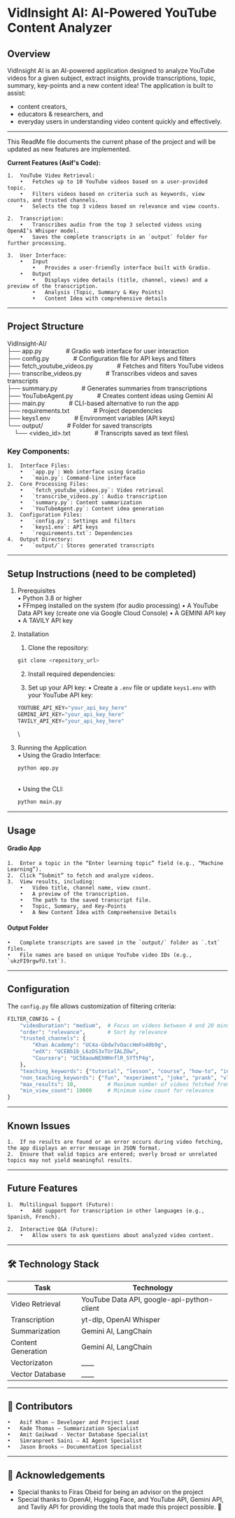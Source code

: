 # VidInsight AI: AI-Powered YouTube Content Analyzer

## Overview
VidInsight AI is an AI-powered application designed to analyze YouTube videos for a given subject, extract insights, provide transcriptions, topic, summary, key-points and a new content idea! 
The application is built to assist:
- content creators,
- educators & researchers, and
- everyday users in understanding video content quickly and effectively.

---
This ReadMe file documents the current phase of the project and will be updated as new features are implemented.

**Current Features (Asif's Code):**

	1.	YouTube Video Retrieval:
    	•	Fetches up to 10 YouTube videos based on a user-provided topic.
    	•	Filters videos based on criteria such as keywords, view counts, and trusted channels.
    	•	Selects the top 3 videos based on relevance and view counts.
    
	2.	Transcription:
    	•	Transcribes audio from the top 3 selected videos using OpenAI’s Whisper model.
    	•	Saves the complete transcripts in an `output` folder for further processing.
    
	3.	User Interface:
    	•	Input
        	•	Provides a user-friendly interface built with Gradio.
    	•	Output
        	•	Displays video details (title, channel, views) and a preview of the transcription.
        	•	Analysis (Topic, Summary & Key Points)
        	•	Content Idea with comprehensive details
---

## Project Structure

VidInsight-AI/\
├── app.py                    &nbsp;&nbsp;&nbsp;&nbsp;&nbsp;&nbsp;&nbsp;&nbsp;&nbsp;&nbsp;&nbsp;&nbsp; # Gradio web interface for user interaction\
├── config.py                 &nbsp;&nbsp;&nbsp;&nbsp;&nbsp;&nbsp;&nbsp;&nbsp;&nbsp;&nbsp;&nbsp;&nbsp; # Configuration file for API keys and filters\
├── fetch_youtube_videos.py   &nbsp;&nbsp;&nbsp;&nbsp;&nbsp;&nbsp;&nbsp;&nbsp;&nbsp;&nbsp;&nbsp;&nbsp; # Fetches and filters YouTube videos\
├── transcribe_videos.py      &nbsp;&nbsp;&nbsp;&nbsp;&nbsp;&nbsp;&nbsp;&nbsp;&nbsp;&nbsp;&nbsp;&nbsp; # Transcribes videos and saves transcripts\
├── summary.py                &nbsp;&nbsp;&nbsp;&nbsp;&nbsp;&nbsp;&nbsp;&nbsp;&nbsp;&nbsp;&nbsp;&nbsp; # Generates summaries from transcriptions\
├── YouTubeAgent.py           &nbsp;&nbsp;&nbsp;&nbsp;&nbsp;&nbsp;&nbsp;&nbsp;&nbsp;&nbsp;&nbsp;&nbsp; # Creates content ideas using Gemini AI\
├── main.py                   &nbsp;&nbsp;&nbsp;&nbsp;&nbsp;&nbsp;&nbsp;&nbsp;&nbsp;&nbsp;&nbsp;&nbsp; # CLI-based alternative to run the app\
├── requirements.txt          &nbsp;&nbsp;&nbsp;&nbsp;&nbsp;&nbsp;&nbsp;&nbsp;&nbsp;&nbsp;&nbsp;&nbsp; # Project dependencies\
├── keys1.env                 &nbsp;&nbsp;&nbsp;&nbsp;&nbsp;&nbsp;&nbsp;&nbsp;&nbsp;&nbsp;&nbsp;&nbsp; # Environment variables (API keys)\
└── output/                   &nbsp;&nbsp;&nbsp;&nbsp;&nbsp;&nbsp;&nbsp;&nbsp;&nbsp;&nbsp;&nbsp;&nbsp; # Folder for saved transcripts\
&nbsp;&nbsp;&nbsp; └── <video_id>.txt     &nbsp;&nbsp;&nbsp;&nbsp;&nbsp;&nbsp;&nbsp;&nbsp;&nbsp;&nbsp;&nbsp;&nbsp; # Transcripts saved as text files\

### Key Components:
	1.	Interface Files:
    	•	`app.py`: Web interface using Gradio
    	•	`main.py`: Command-line interface
	2.	Core Processing Files:
    	•	`fetch_youtube_videos.py`: Video retrieval
    	•	`transcribe_videos.py`: Audio transcription
    	•	`summary.py`: Content summarization
    	•	`YouTubeAgent.py`: Content idea generation
	3.	Configuration Files:
    	•	`config.py`: Settings and filters
    	•	`keys1.env`: API keys
    	•	`requirements.txt`: Dependencies
	4.	Output Directory:
    	•	`output/`: Stores generated transcripts

---

## Setup Instructions (need to be completed)

1. Prerequisites\
	•	Python 3.8 or higher\
	•	FFmpeg installed on the system (for audio processing)
	•	A YouTube Data API key (create one via Google Cloud Console)
	•	A GEMINI API key 
	•	A TAVILY API key 

3. Installation
	1.	Clone the repository:
      ```python
      git clone <repository_url>
      ```
   	2.	Install required dependencies:

   	3.	Set up your API key:
	•	Create a `.env` file or update `keys1.env` with your YouTube API key:
    ```python
    YOUTUBE_API_KEY="your_api_key_here"
    GEMINI_API_KEY="your_api_key_here"
    TAVILY_API_KEY="your_api_key_here"
    ```
   \
    
4. Running the Application\
	•	Using the Gradio Interface:
    ```python
    python app.py
    ```
    \
   •	Using the CLI:
    ```python
    python main.py
    ```
---

## Usage

#### Gradio App
	1.	Enter a topic in the “Enter learning topic” field (e.g., “Machine Learning”).
	2.	Click “Submit” to fetch and analyze videos.
	3.	View results, including:
    	•	Video title, channel name, view count.
    	•	A preview of the transcription.
    	•	The path to the saved transcript file.
    	•	Topic, Summary, and Key-Points
    	•	A New Content Idea with Compreehensive Details    
#### Output Folder
	•	Complete transcripts are saved in the `output/` folder as `.txt` files.
	•	File names are based on unique YouTube video IDs (e.g., `ukzFI9rgwfU.txt`).

---

## Configuration

The `config.py` file allows customization of filtering criteria:
```python
FILTER_CONFIG = {
    "videoDuration": "medium",  # Focus on videos between 4 and 20 minutes
    "order": "relevance",       # Sort by relevance
    "trusted_channels": {
        "Khan Academy": "UC4a-Gbdw7vOaccHmFo40b9g",
        "edX": "UCEBb1b_L6zDS3xTUrIALZOw",
        "Coursera": "UC58aowNEXHHnflR_5YTtP4g",
    },
    "teaching_keywords": {"tutorial", "lesson", "course", "how-to", "introduction", "basics"},
    "non_teaching_keywords": {"fun", "experiment", "joke", "prank", "vlog"},
    "max_results": 10,          # Maximum number of videos fetched from YouTube API
    "min_view_count": 10000     # Minimum view count for relevance
}
```

---

## Known Issues
	1.	If no results are found or an error occurs during video fetching, the app displays an error message in JSON format.
	2.	Ensure that valid topics are entered; overly broad or unrelated topics may not yield meaningful results.

---

## Future Features        
	1.	Multilingual Support (Future):
    	•	Add support for transcription in other languages (e.g., Spanish, French).
        
	2.	Interactive Q&A (Future):
    	•	Allow users to ask questions about analyzed video content.

---

## 🛠️ Technology Stack

| Task  | Technology |
| -------- | ------- |
| Video Retrieval | YouTube Data API, google-api-python-client   |
| Transcription | yt-dlp, OpenAI Whisper     |
| Summarization  | Gemini AI, LangChain  |
| Content Generation | Gemini AI, LangChain   |
| Vectorizaton | ____  |
| Vector Database | ____  |


---
## 📌 Contributors
	•	Asif Khan – Developer and Project Lead
    •	Kade Thomas – Summarization Specialist
    •	Amit Gaikwad - Vector Database Specialist
    •	Simranpreet Saini – AI Agent Specialist
    •	Jason Brooks – Documentation Specialist

---
## 🙏 Acknowledgements 
- Special thanks to Firas Obeid for being an advisor on the project
- Special thanks to OpenAI, Hugging Face, and YouTube API, Gemini API, and Tavily API for providing the tools that made this project possible. 🚀
